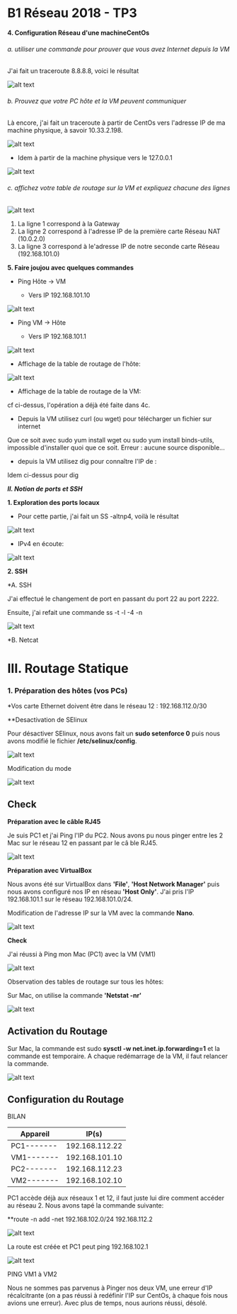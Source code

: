 B1 Réseau 2018 - TP3
===

**4. Configuration Réseau d'une machineCentOs**

###### a. utiliser une commande pour prouver que vous avez Internet depuis la VM

J'ai fait un traceroute 8.8.8.8, voici le résultat

![alt text](https://github.com/FredYnov/B1-Reseau-tp3/blob/master/Capture%20ecran/Capture%201.png)

###### b. Prouvez que votre PC hôte et la VM peuvent communiquer

Là encore, j'ai fait un traceroute à partir de CentOs vers l'adresse IP de ma machine physique, à savoir 10.33.2.198.

![alt text](https://github.com/FredYnov/B1-Reseau-tp3/blob/master/Capture%20ecran/Capture%202.png)

* Idem à partir de la machine physique vers le 127.0.0.1

![alt text](https://github.com/FredYnov/B1-Reseau-tp3/blob/master/Capture%20ecran/Capture%203.png)

###### c. affichez votre table de routage sur la VM et expliquez chacune des lignes

![alt text](https://github.com/FredYnov/B1-Reseau-tp3/blob/master/Capture%20ecran/Capture%204.png)

<ol>
  <li>La ligne 1 correspond à la Gateway</li>
  <li>La ligne 2 correspond à l'adresse IP de la première carte Réseau NAT (10.0.2.0)</li>
  <li>La ligne 3 correspond à le'adresse IP de notre seconde carte Réseau (192.168.101.0)</li>
</ol>

**5. Faire joujou avec quelques commandes**

* Ping Hôte -> VM

  * Vers IP 192.168.101.10

![alt text](https://github.com/FredYnov/B1-Reseau-tp3/blob/master/Capture%20ecran/Capture%205.png)

* Ping VM -> Hôte

  * Vers IP 192.168.101.1

![alt text](https://github.com/FredYnov/B1-Reseau-tp3/blob/master/Capture%20ecran/Capture%206.png)

* Affichage de la table de routage de l'hôte:

![alt text](https://github.com/FredYnov/B1-Reseau-tp3/blob/master/Capture%20ecran/Capture%2010.png)

* Affichage de la table de routage de la VM:

cf ci-dessus, l'opération a déjà été faite dans 4c.

* Depuis la VM utilisez curl (ou wget) pour télécharger un fichier sur internet

Que ce soit avec sudo yum install wget ou sudo yum install binds-utils, impossible d'installer quoi que ce soit. Erreur : aucune source disponible...

* depuis la VM utilisez dig pour connaître l'IP de :

Idem ci-dessus pour dig

***II. Notion de ports et SSH***

**1. Exploration des ports locaux**

* Pour cette partie, j'ai fait un SS -altnp4, voilà le résultat

![alt text](https://github.com/FredYnov/B1-Reseau-tp3/blob/master/Capture%20ecran/Capture%207.png)

* IPv4 en écoute:

![alt text](https://github.com/FredYnov/B1-Reseau-tp3/blob/master/Capture%20ecran/Capture%208.png)

**2. SSH**

  *A. SSH

J'ai effectué le changement de port en passant du port 22 au port 2222.

Ensuite, j'ai refait une commande ss -t -l -4 -n

![alt text](https://github.com/FredYnov/B1-Reseau-tp3/blob/master/Capture%20ecran/Capture%209.png)

  *B. Netcat


# III. Routage Statique

### 1. Préparation des hôtes (vos PCs)

  *Vos carte Ethernet doivent être dans le réseau 12 : 192.168.112.0/30

**Desactivation de SElinux

Pour désactiver SElinux, nous avons fait un **sudo setenforce 0** puis nous avons modifié le fichier **/etc/selinux/config**.

![alt text](https://github.com/FredYnov/B1-Reseau-tp3/blob/master/Capture%20ecran/permissive.png)

Modification du mode

![alt text](https://github.com/FredYnov/B1-Reseau-tp3/blob/master/Capture%20ecran/Capture%2012.png)

**Check**
-----------------

**Préparation avec le câble RJ45**

Je suis PC1 et j'ai Ping l'IP du PC2. Nous avons pu nous pinger entre les 2 Mac sur le réseau 12 en passant par le câ
ble RJ45.

![alt text](https://github.com/FredYnov/B1-Reseau-tp3/blob/master/Capture%20ecran/Capture%2013.png)

**Préparation avec VirtualBox**

Nous avons été sur VirtualBox dans **'File'**, **'Host Network Manager'** puis nous avons configuré nos IP en réseau **'Host Only'**. J'ai pris l'IP 192.168.101.1 sur le réseau 192.168.101.0/24.

Modification de l'adresse IP sur la VM avec la commande **Nano**.

![alt text](https://github.com/FredYnov/B1-Reseau-tp3/blob/master/Capture%20ecran/Capture%2014.png)

**Check**

J'ai réussi à Ping mon Mac (PC1) avec la VM (VM1)

![alt text](https://github.com/FredYnov/B1-Reseau-tp3/blob/master/Capture%20ecran/Capture%2015.png)

Observation des tables de routage sur tous les hôtes:

Sur Mac, on utilise la commande **'Netstat -nr'**

![alt text](https://github.com/FredYnov/B1-Reseau-tp3/blob/master/Capture%20ecran/Capture%2016.png)

## Activation du Routage

Sur Mac, la commande est sudo **sysctl -w net.inet.ip.forwarding=1** et la commande est temporaire. A chaque redémarrage de la VM, il faut relancer la commande.

![alt text](https://github.com/FredYnov/B1-Reseau-tp3/blob/master/Capture%20ecran/Capture%2017.png)

## Configuration du Routage

BILAN

|Appareil  |   IP(s)       |
|----------| ------------- |
|PC1-------| 192.168.112.22|
|VM1-------| 192.168.101.10|
|PC2-------| 192.168.112.23|
|VM2-------| 192.168.102.10|

PC1 accède déjà aux réseaux 1 et 12, il faut juste lui dire comment accéder au réseau 2. Nous avons tapé la commande suivante:

**route -n add -net 192.168.102.0/24 192.168.112.2

![alt text](https://github.com/FredYnov/B1-Reseau-tp3/blob/master/Capture%20ecran/Capture%2018.png)

La route est créée et PC1 peut ping 192.168.102.1

![alt text](https://github.com/FredYnov/B1-Reseau-tp3/blob/master/Capture%20ecran/Capture%2019.png)

PING VM1 à VM2

Nous ne sommes pas parvenus à Pinger nos deux VM, une erreur d'IP récalcitrante (on a pas réussi à redéfinir l'IP sur CentOs, à chaque fois nous avions une erreur). Avec plus de temps, nous aurions réussi, désolé.

